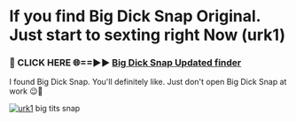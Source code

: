 # If you find Big Dick Snap Original. Just start to sexting right Now (urk1)

<h3>🔴 CLICK HERE 🌐==►► <a href="https://tinyurl.com/mtbk5fxa" rel="nofollow">Big Dick Snap Updated finder</a></h3>

I found Big Dick Snap. You'll definitely like. Just don't open Big Dick Snap at work 😉💬

[![urk1](https://i.imgur.com/Q8WKrnY.jpeg)](https://tinyurl.com/mtbk5fxa)
big tits snap